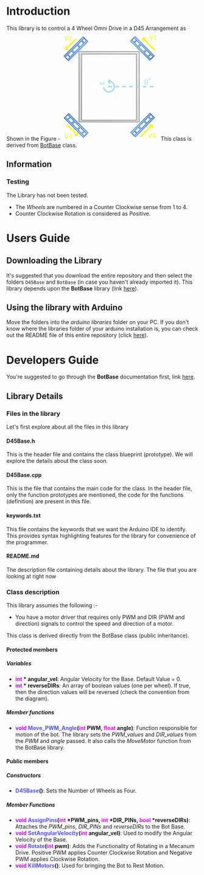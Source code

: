 # Introduction
This library is to control a 4 Wheel Omni Drive in a D45 Arrangement as Shown in the Figure - 
![D45Base image](../DATA/Images/D45Base/D45Base_Assembly.png)
This class is derived from [BotBase](../BotBase/) class.

## Information
### Testing
The Library has not been tested.
- The *Wheels* are numbered in a Counter Clockwise sense from 1 to 4.
- Counter Clockwise Rotation is considered as Positive.

# Users Guide

## Downloading the Library
It's suggested that you download the entire repository and then select the folders `D45Base` and `BotBase` (in case you haven't already imported it). This library depends upon the **BotBase** library (link [here](../BotBase/)).

## Using the library with Arduino
Move the folders into the *arduino libraries* folder on your PC. If you don't know where the libraries folder of your arduino installation is, you can check out the README file of this entire repository (click [here](../README.md)).

# Developers Guide
You're suggested to go through the **BotBase** documentation first, link [here](../BotBase/).<br>
## Library Details
### Files in the library
Let's first explore about all the files in this library

#### D45Base.h
This is the header file and contains the class blueprint (prototype). We will explore the details about the class soon.

#### D45Base.cpp
This is the file that contains the main code for the class. In the header file, only the function prototypes are mentioned, the code for the functions (definition) are present in this file.

#### keywords.txt
This file contains the keywords that we want the Arduino IDE to identify. This provides syntax highlighting features for the library for convenience of the programmer.

#### README.md
The description file containing details about the library. The file that you are looking at right now

### Class description
This library assumes the following :-
- You have a motor driver that requires only PWM and DIR (PWM and direction) signals to control the speed and direction of a motor.

This class is derived directly from the BotBase class (public inheritance).

#### Protected members
##### Variables
- **<font color="#CD00FF">int</font> \* angular_vel**: Angular Velocity for the Base. Default Value = 0.
- **<font color="#CD00FF">int</font> \* reverseDIRs**: An array of boolean values (one per wheel). If true, then the direction values will be reversed (check the convention from the diagram).

##### Member functions
- **<font color="#CD00FF">void</font> <font color="#5052FF">Move_PWM_Angle</font>(<font color="#FF00FF">int</font> PWM, <font color="#FF00FF">float</font> angle)**: Function responsible for motion of the bot. The library sets the *PWM_values* and *DIR_values* from the *PWM* and *angle* passed. It also calls the *MoveMotor* function from the BotBase library.

#### Public members
##### Constructors
- **<font color="#5052FF">D45Base</font>()**: Sets the Number of Wheels as Four.

##### Member Functions
- **<font color="#CD00FF">void</font> <font color="#5052FF">AssignPins</font>(<font color="#FF00FF">int</font> \*PWM\_pins, <font color="#FF00FF">int</font> \*DIR\_PINs, <font color="#FF00FF">bool</font> \*reverseDIRs)**: Attaches the *PWM\_pins*, *DIR\_PINs* and *reverseDIRs* to the Bot Base.
- **<font color="#CD00FF">void</font> <font color="#5052FF">SetAngularVelocity</font>(<font color="#FF00FF">int</font> angular_vel)**: Used to modify the Angular Velocity of the Base.
- **<font color="#CD00FF">void</font> <font color="#5052FF">Rotate</font>(<font color="#FF00FF">int</font> pwm)**: Adds the Functionality of Rotating in a Mecanum Drive. Positive PWM applies Counter Clockwise Rotation and Negative PWM applies Clockwise Rotation.
- **<font color="#CD00FF">void</font> <font color="#5052FF">KillMotors</font>()**: Used for bringing the Bot to Rest Motion.
